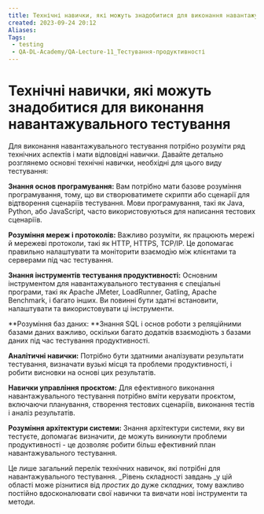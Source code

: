 ```yaml
---
title: Технічні навички, які можуть знадобитися для виконання навантажувального тестування
created: 2023-09-24 20:12
Aliases:
Tags: 
 - testing
 - QA-DL-Academy/QA-Lecture-11_Тестування-продуктивності
---
```


# Технічні навички, які можуть знадобитися для виконання навантажувального тестування

Для виконання навантажувального тестування потрібно розуміти ряд технічних аспектів і мати відповідні навички. Давайте детально розглянемо основні технічні навички, необхідні для цього виду тестування:

**Знання основ програмування:** Вам потрібно мати базове розуміння програмування, тому, що ви створюватимете скрипти або сценарії для відтворення сценаріїв тестування. Мови програмування, такі як Java, Python, або JavaScript, часто використовуються для написання тестових сценаріїв.

**Розуміння мереж і протоколів:** Важливо розуміти, як працюють мережі й мережеві протоколи, такі як HTTP, HTTPS, TCP/IP. Це допомагає правильно налаштувати та моніторити взаємодію між клієнтами та серверами під час тестування.

**Знання інструментів тестування продуктивності:** Основним інструментом для навантажувального тестування є спеціальні програми, такі як Apache JMeter, LoadRunner, Gatling, Apache Benchmark, і багато інших. Ви повинні бути здатні встановити, налаштувати та використовувати ці інструменти.

**Розуміння баз даних: **Знання SQL і основ роботи з реляційними базами даних важливо, оскільки багато додатків взаємодіють з базами даних під час тестування продуктивності.

**Аналітичні навички:** Потрібно бути здатними аналізувати результати тестування, визначати вузькі місця та проблеми продуктивності, і робити висновки на основі цих результатів.

**Навички управління проєктом:** Для ефективного виконання навантажувального тестування потрібно вміти керувати проєктом, включаючи планування, створення тестових сценаріїв, виконання тестів і аналіз результатів.

**Розуміння архітектури системи:** Знання архітектури системи, яку ви тестуєте, допомагає визначити, де можуть виникнути проблеми продуктивності - це дозволяє робити більш ефективний план навантажувального тестування.

Це лише загальний перелік технічних навичок, які потрібні для навантажувального тестування. _Рівень складності завдань _у цій області може різнитися від _простих_ до дуже _складних,_ тому важливо постійно вдосконалювати свої навички та вивчати нові інструменти та методи.
